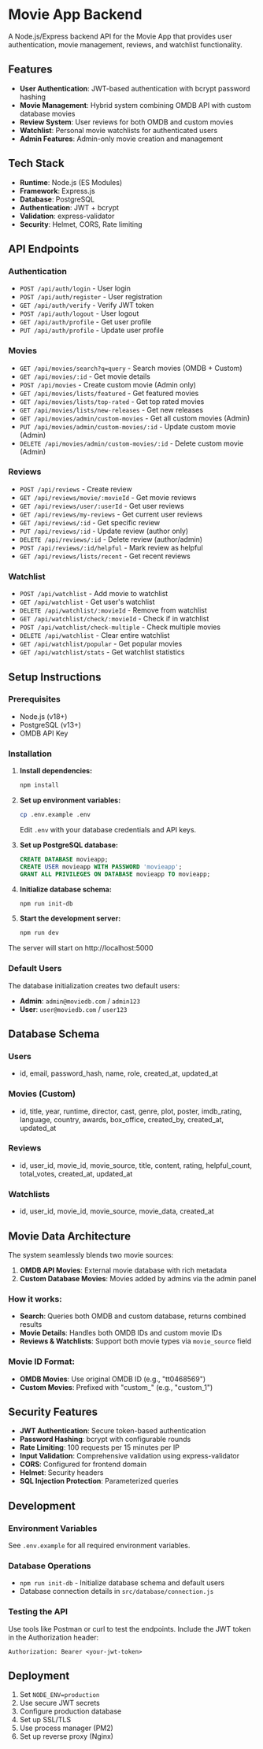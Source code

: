 # Movie App Backend

A Node.js/Express backend API for the Movie App that provides user authentication, movie management, reviews, and watchlist functionality.

## Features

- **User Authentication**: JWT-based authentication with bcrypt password hashing
- **Movie Management**: Hybrid system combining OMDB API with custom database movies
- **Review System**: User reviews for both OMDB and custom movies
- **Watchlist**: Personal movie watchlists for authenticated users
- **Admin Features**: Admin-only movie creation and management

## Tech Stack

- **Runtime**: Node.js (ES Modules)
- **Framework**: Express.js
- **Database**: PostgreSQL
- **Authentication**: JWT + bcrypt
- **Validation**: express-validator
- **Security**: Helmet, CORS, Rate limiting

## API Endpoints

### Authentication
- `POST /api/auth/login` - User login
- `POST /api/auth/register` - User registration
- `GET /api/auth/verify` - Verify JWT token
- `POST /api/auth/logout` - User logout
- `GET /api/auth/profile` - Get user profile
- `PUT /api/auth/profile` - Update user profile

### Movies
- `GET /api/movies/search?q=query` - Search movies (OMDB + Custom)
- `GET /api/movies/:id` - Get movie details
- `POST /api/movies` - Create custom movie (Admin only)
- `GET /api/movies/lists/featured` - Get featured movies
- `GET /api/movies/lists/top-rated` - Get top rated movies
- `GET /api/movies/lists/new-releases` - Get new releases
- `GET /api/movies/admin/custom-movies` - Get all custom movies (Admin)
- `PUT /api/movies/admin/custom-movies/:id` - Update custom movie (Admin)
- `DELETE /api/movies/admin/custom-movies/:id` - Delete custom movie (Admin)

### Reviews
- `POST /api/reviews` - Create review
- `GET /api/reviews/movie/:movieId` - Get movie reviews
- `GET /api/reviews/user/:userId` - Get user reviews
- `GET /api/reviews/my-reviews` - Get current user reviews
- `GET /api/reviews/:id` - Get specific review
- `PUT /api/reviews/:id` - Update review (author only)
- `DELETE /api/reviews/:id` - Delete review (author/admin)
- `POST /api/reviews/:id/helpful` - Mark review as helpful
- `GET /api/reviews/lists/recent` - Get recent reviews

### Watchlist
- `POST /api/watchlist` - Add movie to watchlist
- `GET /api/watchlist` - Get user's watchlist
- `DELETE /api/watchlist/:movieId` - Remove from watchlist
- `GET /api/watchlist/check/:movieId` - Check if in watchlist
- `POST /api/watchlist/check-multiple` - Check multiple movies
- `DELETE /api/watchlist` - Clear entire watchlist
- `GET /api/watchlist/popular` - Get popular movies
- `GET /api/watchlist/stats` - Get watchlist statistics

## Setup Instructions

### Prerequisites
- Node.js (v18+)
- PostgreSQL (v13+)
- OMDB API Key

### Installation

1. **Install dependencies:**
   ```bash
   npm install
   ```

2. **Set up environment variables:**
   ```bash
   cp .env.example .env
   ```
   Edit `.env` with your database credentials and API keys.

3. **Set up PostgreSQL database:**
   ```sql
   CREATE DATABASE movieapp;
   CREATE USER movieapp WITH PASSWORD 'movieapp';
   GRANT ALL PRIVILEGES ON DATABASE movieapp TO movieapp;
   ```

4. **Initialize database schema:**
   ```bash
   npm run init-db
   ```

5. **Start the development server:**
   ```bash
   npm run dev
   ```

The server will start on http://localhost:5000

### Default Users
The database initialization creates two default users:
- **Admin**: `admin@moviedb.com` / `admin123`
- **User**: `user@moviedb.com` / `user123`

## Database Schema

### Users
- id, email, password_hash, name, role, created_at, updated_at

### Movies (Custom)
- id, title, year, runtime, director, cast, genre, plot, poster, imdb_rating, language, country, awards, box_office, created_by, created_at, updated_at

### Reviews
- id, user_id, movie_id, movie_source, title, content, rating, helpful_count, total_votes, created_at, updated_at

### Watchlists
- id, user_id, movie_id, movie_source, movie_data, created_at

## Movie Data Architecture

The system seamlessly blends two movie sources:

1. **OMDB API Movies**: External movie database with rich metadata
2. **Custom Database Movies**: Movies added by admins via the admin panel

### How it works:
- **Search**: Queries both OMDB and custom database, returns combined results
- **Movie Details**: Handles both OMDB IDs and custom movie IDs
- **Reviews & Watchlists**: Support both movie types via `movie_source` field

### Movie ID Format:
- **OMDB Movies**: Use original OMDB ID (e.g., "tt0468569")
- **Custom Movies**: Prefixed with "custom_" (e.g., "custom_1")

## Security Features

- **JWT Authentication**: Secure token-based authentication
- **Password Hashing**: bcrypt with configurable rounds
- **Rate Limiting**: 100 requests per 15 minutes per IP
- **Input Validation**: Comprehensive validation using express-validator
- **CORS**: Configured for frontend domain
- **Helmet**: Security headers
- **SQL Injection Protection**: Parameterized queries

## Development

### Environment Variables
See `.env.example` for all required environment variables.

### Database Operations
- `npm run init-db` - Initialize database schema and default users
- Database connection details in `src/database/connection.js`

### Testing the API
Use tools like Postman or curl to test the endpoints. Include the JWT token in the Authorization header:
```
Authorization: Bearer <your-jwt-token>
```

## Deployment

1. Set `NODE_ENV=production`
2. Use secure JWT secrets
3. Configure production database
4. Set up SSL/TLS
5. Use process manager (PM2)
6. Set up reverse proxy (Nginx)